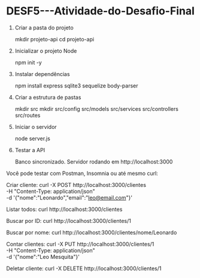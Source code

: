 # DESF5---Atividade-do-Desafio-Final
1. Criar a pasta do projeto

    mkdir projeto-api
    cd projeto-api

2. Inicializar o projeto Node

    npm init -y


3. Instalar dependências

    npm install express sqlite3 sequelize body-parser

4. Criar a estrutura de pastas

    mkdir src
    mkdir src/config src/models src/services src/controllers src/routes

5. Iniciar o servidor

    node server.js

6. Testar a API

    Banco sincronizado.
    Servidor rodando em http://localhost:3000


Você pode testar com Postman, Insomnia ou até mesmo curl:

Criar cliente:
    curl -X POST http://localhost:3000/clientes \
    -H "Content-Type: application/json" \
    -d '{"nome":"Leonardo","email":"leo@email.com"}'

Listar todos:
    curl http://localhost:3000/clientes

Buscar por ID:
    curl http://localhost:3000/clientes/1

Buscar por nome:
    curl http://localhost:3000/clientes/nome/Leonardo

Contar clientes:
    curl -X PUT http://localhost:3000/clientes/1 \
    -H "Content-Type: application/json" \
    -d '{"nome":"Leo Mesquita"}'

Deletar cliente:
    curl -X DELETE http://localhost:3000/clientes/1








